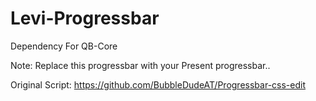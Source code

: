 # Levi-Progressbar

Dependency For QB-Core

Note: Replace this progressbar with your Present progressbar..

Original Script: https://github.com/BubbleDudeAT/Progressbar-css-edit
